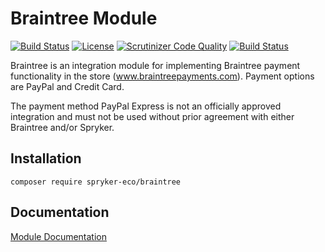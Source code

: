 # Braintree Module


[![Build Status](https://travis-ci.org/spryker-eco/braintree.svg?branch=master)](https://travis-ci.org/spryker-eco/braintree)
[![License](https://img.shields.io/github/license/spryker-eco/braintree.svg?b=master)](https://github.com/spryker-eco/braintree)
[![Scrutinizer Code Quality](https://scrutinizer-ci.com/g/spryker-eco/braintree/badges/quality-score.png?b=master)](https://scrutinizer-ci.com/g/spryker-eco/braintree/?branch=master)
[![Build Status](https://scrutinizer-ci.com/g/spryker-eco/braintree/badges/build.png?b=master)](https://scrutinizer-ci.com/g/spryker-eco/braintree/build-status/master)

Braintree is an integration module for implementing Braintree payment functionality in the store (www.braintreepayments.com). Payment options are PayPal and Credit Card.

The payment method PayPal Express is not an officially approved integration and must not be used without prior agreement with either Braintree and/or Spryker.

## Installation

```
composer require spryker-eco/braintree
```

## Documentation

[Module Documentation](https://documentation.spryker.com/industry_partners/payment/braintree/braintree.htm)

